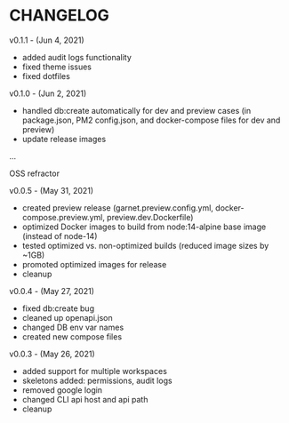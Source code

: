 # CHANGELOG

v0.1.1 - (Jun 4, 2021)
- added audit logs functionality 
- fixed theme issues
- fixed dotfiles


v0.1.0 - (Jun 2, 2021)

- handled db:create automatically for dev and preview cases (in package.json, PM2 config.json, and docker-compose files for dev and preview)
- update release images

...

OSS refractor

v0.0.5 - (May 31, 2021)

- created preview release (garnet.preview.config.yml, docker-compose.preview.yml, preview.dev.Dockerfile)
- optimized Docker images to build from node:14-alpine base image (instead of node-14)
- tested optimized vs. non-optimized builds (reduced image sizes by ~1GB)
- promoted optimized images for release
- cleanup

v0.0.4 - (May 27, 2021)

- fixed db:create bug
- cleaned up openapi.json 
- changed DB env var names
- created new compose files

v0.0.3 - (May 26, 2021)

- added support for multiple workspaces
- skeletons added: permissions, audit logs 
- removed google login 
- changed CLI api host and api path 
- cleanup 
